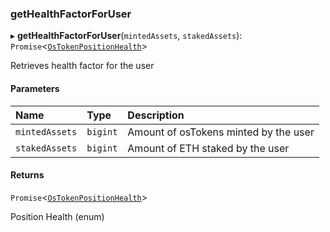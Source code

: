 ### getHealthFactorForUser

▸ **getHealthFactorForUser**(`mintedAssets`, `stakedAssets`): `Promise`\<[`OsTokenPositionHealth`](../../../enums/OsTokenPositionHealth.md)\>

Retrieves health factor for the user

#### Parameters

| Name | Type | Description |
| :------ | :------ | :------ |
| `mintedAssets` | `bigint` | Amount of osTokens minted by the user |
| `stakedAssets` | `bigint` | Amount of ETH staked by the user |

#### Returns

`Promise`\<[`OsTokenPositionHealth`](../../../enums/OsTokenPositionHealth.md)\>

Position Health (enum)